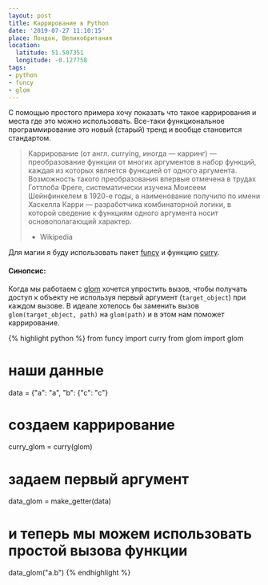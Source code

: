 ```yaml
---
layout: post
title: Каррирование в Python
date: '2019-07-27 11:10:15'
place: Лондон, Великобритания
location:
  latitude: 51.507351
  longitude: -0.127758
tags:
- python
- funcy
- glom
---
```


С помощью простого примера хочу показать что такое каррирования и места где это можно использовать. Все-таки функциональное программирование это новый (старый) тренд и вообще становится стандартом.

<!--more-->

> Каррирование (от англ. currying, иногда — карринг) — преобразование функции от многих аргументов в набор функций, каждая из которых является функцией от одного аргумента. Возможность такого преобразования впервые отмечена в трудах Готтлоба Фреге, систематически изучена Моисеем Шейнфинкелем в 1920-е годы, а наименование получило по имени Хаскелла Карри — разработчика комбинаторной логики, в которой сведение к функциям одного аргумента носит основополагающий характер.
> - Wikipedia

Для магии я буду использовать пакет [funcy](https://github.com/Suor/funcy) и функцию [curry](https://funcy.readthedocs.io/en/stable/funcs.html#curry).

#### Синопсис:

Когда мы работаем с [glom](https://github.com/mahmoud/glom/) хочется упростить вызов, чтобы получать доступ к объекту не используя первый аргумент (`target_object`) при каждом вызове.
В идеале хотелось бы заменить вызов `glom(target_object, path)` на `glom(path)` и в этом нам поможет каррирование.

{% highlight python %}
from funcy import curry
from glom import glom


# наши данные
data = {"a": "a", "b": {"c": "c"}
# создаем каррирование
curry_glom = curry(glom)
# задаем первый аргумент
data_glom = make_getter(data)
# и теперь мы можем использовать простой вызова функции
data_glom("a.b")
{% endhighlight %}


